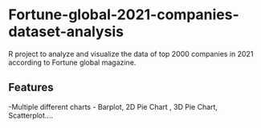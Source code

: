 # Fortune-global-2021-companies-dataset-analysis
R project to analyze and visualize the data of top 2000 companies in 2021 according to Fortune global magazine.
## Features
-Multiple different charts - Barplot, 2D Pie Chart , 3D Pie Chart, Scatterplot....
